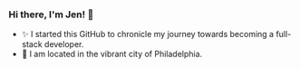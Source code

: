 ### Hi there, I'm Jen! :wave:

- :sparkles: I started this GitHub to chronicle my journey towards becoming a full-stack developer.<br />
- :eyes: I am located in the vibrant city of Philadelphia.<br />
